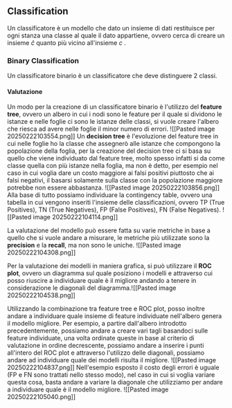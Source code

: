 ## Classification
Un classificatore è un modello che dato un insieme di dati restituisce per ogni stanza una classe al quale il dato appartiene, ovvero cerca di creare un insieme $\hat{c}$ quanto più vicino all'insieme $c$ .
### Binary Classification
Un classificatore binario è un classificatore che deve distinguere 2 classi.
#### Valutazione
Un modo per la creazione di un classificatore binario è l'utilizzo del **feature tree**, ovvero un albero in cui i nodi sono le feature per il quale si dividono le istanze e nelle foglie ci sono le istanze delle classi, si vuole creare l'albero che riesca ad avere nelle foglie il minor numero di errori.
![[Pasted image 20250222103554.png]]
Un **decision tree** è l'evoluzione del feature tree in cui nelle foglie ho la classe che assegnerò alle istanze che compongono la popolazione della foglia, per la creazione del decision tree ci si basa su quello che viene individuato dal feature tree, molto spesso infatti si da come classe quella con più istanze nella foglia, ma non è detto, per esempio nel caso in cui voglia dare un costo maggiore ai falsi positivi piuttosto che ai falsi negativi, il basarsi solamente sulla classe con la popolazione maggiore potrebbe non essere abbastanza.
![[Pasted image 20250222103856.png]]
Alla base di tutto possiamo individuare la contingency table, ovvero una tabella in cui vengono inseriti l'insieme delle classificazioni, ovvero TP (True Positives), TN (True Negatives), FP (False Positives), FN (False Negatives).
![[Pasted image 20250222104114.png]]

La valutazione del modello può essere fatta su varie metriche in base a quello che si vuole andare a misurare, le metriche più utilizzate sono la **precision** e la **recall**, ma non sono le uniche.
![[Pasted image 20250222104308.png]]

Per la valutazione dei modelli in maniera grafica, si può utilizzare il **ROC plot**, ovvero un diagramma sul quale posiziono i modelli e attraverso cui posso riuscire a individuare quale è il migliore andando a tenere in considerazione le diagonali del diagramma.![[Pasted image 20250222104538.png]]

Utilizzando la combinazione tra feature tree e ROC plot, posso inoltre andare a individuare quale insieme di feature individuate nell'albero genera il modello migliore.
Per esempio, a partire dall'albero introdotto precedentemente, possiamo andare a creare vari tagli basandoci sulle feature individuate, una volta ordinate queste in base al criterio di valutazione in ordine decrescente, possiamo andare a inserire i punti all'intero del ROC plot e attraverso l'utilizzo delle diagonali, possiamo andare ad individuare quale dei modelli risulta il migliore.
![[Pasted image 20250222104837.png]]
Nell'esempio esposto il costo degli errori è uguale (FP e FN sono trattati nello stesso modo), nel caso in cui si voglia variare questa cosa, basta andare a variare la diagonale che utilizziamo per andare a individuare quale è il modello migliore.
![[Pasted image 20250222105040.png]]
